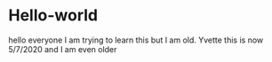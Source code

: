 # Hello-world
hello everyone
I am trying to learn this but I am old.
Yvette
this is now 5/7/2020 and I am even older
